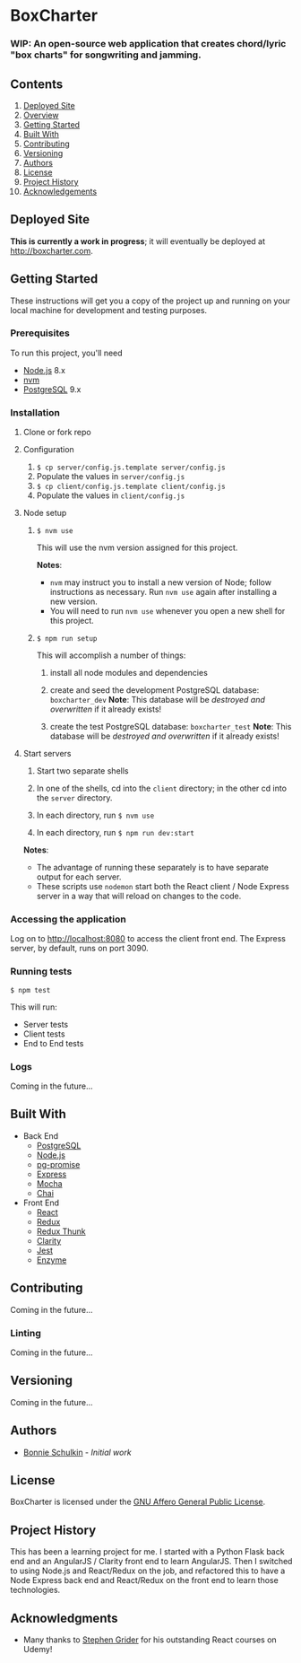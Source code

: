 # BoxCharter

### WIP: An open-source web application that creates chord/lyric "box charts" for songwriting and jamming. 

## Contents

1. [Deployed Site](#deployed-site)
2. [Overview](#overview)
3. [Getting Started](#getting-started)
4. [Built With](#built-with)
5. [Contributing](#contributing)
6. [Versioning](#versioning)
7. [Authors](#authors)
8. [License](#license)
9. [Project History](#project-history)
10. [Acknowledgements](#acknowledgments)

## Deployed Site
  
__This is currently a work in progress__; it will eventually be deployed at http://boxcharter.com.

## Getting Started
These instructions will get you a copy of the project up and running on your local machine for development and testing purposes. 

### Prerequisites
To run this project, you'll need

- [Node.js](https://nodejs.org) 8.x
- [nvm](https://github.com/creationix/nvm)
- [PostgreSQL](https://www.postgresql.org/) 9.x

### Installation
  1. Clone or fork repo

  2. Configuration
  
      1. `$ cp server/config.js.template server/config.js`
      2. Populate the values in `server/config.js`
      3. `$ cp client/config.js.template client/config.js`
      4. Populate the values in `client/config.js`

  3. Node setup 
  
      1. `$ nvm use`

          This will use the nvm version assigned for this project. 
          
          __Notes__: 
          
          - `nvm` may instruct you to install a new version of Node; follow instructions as necessary. Run `nvm use` again after installing a new version.
          - You will need to run `nvm use` whenever you open a new shell for this project.

      2. `$ npm run setup`

          This will accomplish a number of things: 

          1. install all node modules and dependencies

          2. create and seed the development PostgreSQL database: `boxcharter_dev` __Note__: This database will be _destroyed and overwritten_ if it already exists!

          3. create the test PostgreSQL database: `boxcharter_test` __Note__: This database will be _destroyed and overwritten_ if it already exists!

  4. Start servers 

      1. Start two separate shells

      2. In one of the shells, cd into the `client` directory; in the other cd into the `server` directory. 

      3. In each directory, run `$ nvm use`

      4. In each directory, run `$ npm run dev:start`

      __Notes__: 
      - The advantage of running these separately is to have separate output for each server.
      - These scripts use `nodemon` start both the React client / Node Express server in a way that will reload on changes to the code.

### Accessing the application

  Log on to [http://localhost:8080](http://localhost:8080) to access the client front end. The Express server, by default, runs on port 3090.

### Running tests

  `$ npm test`

  This will run: 

  - Server tests
  - Client tests
  - End to End tests

### Logs

  Coming in the future...

## Built With

  - Back End
    - [PostgreSQL](https://www.postgresql.org/)
    - [Node.js](https://nodejs.org)
    - [pg-promise](https://github.com/vitaly-t/pg-promise)
    - [Express](https://expressjs.com/)
    - [Mocha](https://mochajs.org/)
    - [Chai](http://chaijs.com/)
  - Front End
    - [React](https://reactjs.org/)
    - [Redux](https://redux.js.org/)
    - [Redux Thunk](https://www.npmjs.com/package/redux-thunk)
    - [Clarity](https://vmware.github.io/clarity)
    - [Jest](https://facebook.github.io/jest/)
    - [Enzyme](http://airbnb.io/enzyme/)

## Contributing
  Coming in the future...

### Linting
  Coming in the future...

## Versioning
  Coming in the future...

## Authors
  - [Bonnie Schulkin](https://github.com/flyrightsister) - _Initial work_

## License
  BoxCharter is licensed under the [GNU Affero General Public License](http://www.gnu.org/licenses/).

## Project History
  This has been a learning project for me. I started with a Python Flask back end and an AngularJS / Clarity front end to learn AngularJS. Then I switched to using Node.js and React/Redux on the job, and refactored this to have a Node Express back end and React/Redux on the front end to learn those technologies. 

## Acknowledgments
  - Many thanks to [Stephen Grider](https://www.rallycoding.com/) for his outstanding React courses on Udemy! 